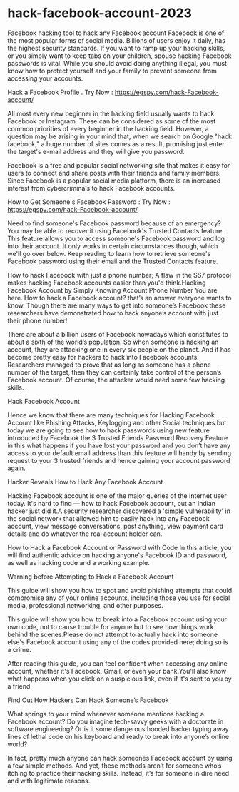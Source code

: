 # hack-facebook-account-2023
Facebook hacking tool to hack any Facebook account
Facebook is one of the most popular forms of social media. Billions of users enjoy it daily, has the highest security standards. If you want to ramp up your hacking skills, or you simply want to keep tabs on your children, spouse hacking Facebook passwords is vital. While you should avoid doing anything illegal, you must know how to protect yourself and your family to prevent someone from accessing your accounts.

Hack a Facebook Profile . Try Now : https://egspy.com/hack-Facebook-account/

All most every new beginner in the hacking field usually wants to hack Facebook or Instagram. These can be considered as some of the most common priorities of every beginner in the hacking field. However, a question may be arising in your mind that, when we search on Google "hack facebook," a huge number of sites comes as a result, promising just enter the target's e-mail address and they will give you password. 

Facebook is a free and popular social networking site that makes it easy for users to connect and share posts with their friends and family members. Since Facebook is a popular social media platform, there is an increased interest from cybercriminals to hack Facebook accounts.

How to Get Someone's Facebook Password : Try Now : https://egspy.com/hack-Facebook-account/

Need to find someone's Facebook password because of an emergency? You may be able to recover it using Facebook's Trusted Contacts feature. This feature allows you to access someone's Facebook password and log into their account. It only works in certain circumstances though, which we'll go over below. Keep reading to learn how to retrieve someone's Facebook password using their email and the Trusted Contacts feature.

How to hack Facebook with just a phone number; A flaw in the SS7 protocol makes hacking Facebook accounts easier than you'd think.Hacking Facebook Account by Simply Knowing Account Phone Number
You are here. How to hack a Facebook account? that’s an answer everyone wants to know. Though there are many ways to get into someone’s Facebook these researchers have demonstrated how to hack anyone’s account with just their phone number!

There are about a billion users of Facebook nowadays which constitutes to about a sixth of the world’s population. So when someone is hacking an account, they are attacking one in every six people on the planet. And it has become pretty easy for hackers to hack into Facebook accounts. Researchers managed to prove that as long as someone has a phone number of the target, then they can certainly take control of the person’s Facebook account. Of course, the attacker would need some few hacking skills.

Hack Facebook Account

Hence we know that there are many techniques for Hacking Facebook Account like Phishing Attacks, Keylogging and other Social techniques but today we are going to see how to hack passwords using new feature introduced by Facebook the 3 Trusted Friends Password Recovery Feature in this what happens if you have lost your password and you don’t have any access to your default email address than this feature will handy by sending request to your 3 trusted friends and hence gaining your account password again.

Hacker Reveals How to Hack Any Facebook Account

Hacking Facebook account is one of the major queries of the Internet user today. It's hard to find — how to hack Facebook account, but an Indian hacker just did it.A security researcher discovered a 'simple vulnerability' in the social network that allowed him to easily hack into any Facebook account, view message conversations, post anything, view payment card details and do whatever the real account holder can.

How to Hack a Facebook Account or Password with Code
In this article, you will find authentic advice on hacking anyone's Facebook ID and password, as well as hacking code and a working example.

Warning before Attempting to Hack a Facebook Account

This guide will show you how to spot and avoid phishing attempts that could compromise any of your online accounts, including those you use for social media, professional networking, and other purposes.

This guide will show you how to break into a Facebook account using your own code, not to cause trouble for anyone but to see how things work behind the scenes.Please do not attempt to actually hack into someone else's Facebook account using any of the codes provided here; doing so is a crime.

After reading this guide, you can feel confident when accessing any online account, whether it's Facebook, Gmail, or even your bank.You'll also know what happens when you click on a suspicious link, even if it's sent to you by a friend.

Find Out How Hackers Can Hack Someone’s Facebook

What springs to your mind whenever someone mentions hacking a Facebook account? Do you imagine tech-savvy geeks with a doctorate in software engineering? Or is it some dangerous hooded hacker typing away lines of lethal code on his keyboard and ready to break into anyone’s online world?

In fact, pretty much anyone can hack someones Facebook account by using a few simple methods. And yet, these methods aren’t for someone who’s itching to practice their hacking skills. Instead, it’s for someone in dire need and with legitimate reasons.
